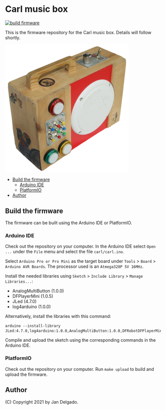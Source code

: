 # Carl music box

[![build firmware](https://github.com/jandelgado/carl/actions/workflows/build.yml/badge.svg)](https://github.com/jandelgado/carl/actions/workflows/build.yml)

This is the firmware repository for the Carl music box. Details will follow
shortly.

<img src=".images/carl.jpg" width=400 alt="carl music box">

<!-- vim-markdown-toc GFM -->

* [Build the firmware](#build-the-firmware)
    * [Arduino IDE](#arduino-ide)
    * [PlatformIO](#platformio)
* [Author](#author)

<!-- vim-markdown-toc -->

## Build the firmware

The firmware can be built using the Arduino IDE or PlatformIO.

### Arduino IDE

Check out the repository on your computer. In the Arduino IDE select `Open ...`
under the `File` menu and select the file `carl/carl.ino`.

Select `Arduino Pro or Pro Mini` as the target board under `Tools` > `Board` > 
`Arduino AVR Boards`. The processor used is an `Atmega328P 5V 16MHz`.

Install the needed libraries using `Sketch` > `Include Library` > `Manage Libraries...`:
* AnalogMultiButton (1.0.0)
* DFPlayerMini (1.0.5)
* JLed (4.7.0)
* log4arduino (1.0.0)

Alternatively, install the libraries with this command:
```
arduino --install-library JLed:4.7.0,log4arduino:1.0.0,AnalogMultiButton:1.0.0,DFRobotDFPlayerMini:1.0.5
```

Compile and upload the sketch using the corresponding commands in the Arduino
IDE.

### PlatformIO

Check out the repository on your computer. Run `make upload` to build and
upload the firmware.

## Author 

(C) Copyright 2021 by Jan Delgado.

